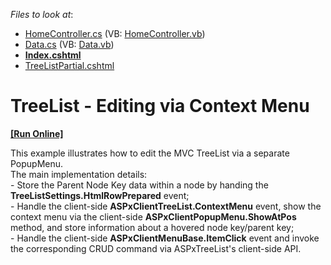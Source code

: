 <!-- default file list -->
*Files to look at*:

* [HomeController.cs](./CS/TreeListEditing/Controllers/HomeController.cs) (VB: [HomeController.vb](./VB/TreeListEditing/Controllers/HomeController.vb))
* [Data.cs](./CS/TreeListEditing/Models/Data.cs) (VB: [Data.vb](./VB/TreeListEditing/Models/Data.vb))
* **[Index.cshtml](./CS/TreeListEditing/Views/Home/Index.cshtml)**
* [TreeListPartial.cshtml](./CS/TreeListEditing/Views/Home/TreeListPartial.cshtml)
<!-- default file list end -->
# TreeList - Editing via Context Menu
<!-- run online -->
**[[Run Online]](https://codecentral.devexpress.com/t144034/)**
<!-- run online end -->


This example illustrates how to edit the MVC TreeList via a separate PopupMenu.<br />The main implementation details:<br />- Store the Parent Node Key data within a node by handing the <strong>TreeListSettings.HtmlRowPrepared</strong> event;<br />- Handle the client-side <strong>ASPxClientTreeList.ContextMenu</strong> event, show the context menu via the client-side <strong>ASPxClientPopupMenu.ShowAtPos</strong> method, and store information about a hovered node key/parent key;<br />- Handle the client-side <strong>ASPxClientMenuBase.ItemClick</strong> event and invoke the corresponding CRUD command via ASPxTreeList's client-side API.

<br/>


